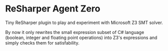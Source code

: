 # ReSharper Agent Zero

Tiny ReSharper plugin to play and experiment with Microsoft Z3 SMT solver.

By now it only rewrites the small expression subset of C# language (boolean, integer and floating point operations) into Z3's expressions and simply checks them for satisfability.
